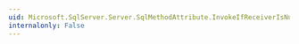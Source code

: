 ```yaml
---
uid: Microsoft.SqlServer.Server.SqlMethodAttribute.InvokeIfReceiverIsNull
internalonly: False
---
```

